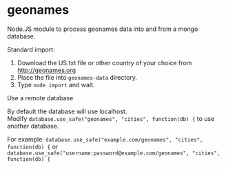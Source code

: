 geonames
========

Node.JS module to process geonames data into and from a mongo database.

Standard import:

1. Download the US.txt file or other country of your choice from http://geonames.org
2. Place the file into `geonames-data` directory.
3. Type `node import` and wait.


<h>Use a remote database</h>

By default the database will use localhost.<br>
Modify `database.use_safe("geonames", "cities", function(db) {` to use another database.

For example:
`database.use_safe("example.com/geonames", "cities", function(db) {`
or
`database.use_safe("username:password@example.com/geonames", "cities", function(db) {`
